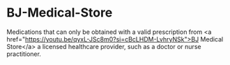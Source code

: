 # BJ-Medical-Store
Medications that can only be obtained with a valid prescription from &lt;a href="https://youtu.be/qyxL-JSc8m0?si=cBcLHDM-LvhryNSk">BJ Medical Store&lt;/a> a licensed healthcare provider, such as a doctor or nurse practitioner.
